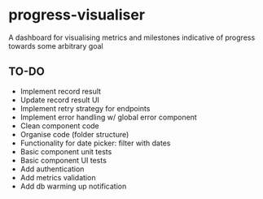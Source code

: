 # progress-visualiser

A dashboard for visualising metrics and milestones indicative of progress towards some arbitrary goal

## TO-DO

-   Implement record result
-   Update record result UI
-   Implement retry strategy for endpoints
-   Implement error handling w/ global error component
-   Clean component code
-   Organise code (folder structure)
-   Functionality for date picker: filter with dates
-   Basic component unit tests
-   Basic component UI tests
-   Add authentication
-   Add metrics validation
-   Add db warming up notification
